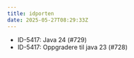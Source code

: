 ```yaml
---
title: idporten
date: 2025-05-27T08:29:33Z
---
```

- ID-5417: Java 24 (#729)
- ID-5417: Oppgradere til java 23 (#728)

